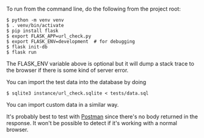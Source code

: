 To run from the command line, do the following from the project root:
```
$ python -m venv venv
$ . venv/bin/activate
$ pip install flask
$ export FLASK_APP=url_check.py
$ export FLASK_ENV=development  # for debugging
$ flask init-db
$ flask run
```

The FLASK_ENV variable above is optional but it will dump a stack trace to the
browser if there is some kind of server error.

You can import the test data into the database by doing
```
$ sqlite3 instance/url_check.sqlite < tests/data.sql
```
You can import custom data in a similar way.

It's probably best to test with [Postman](https://www.postman.com/downloads/)
since there's no body returned in the response.  It won't be possible to detect
if it's working with a normal browser.
